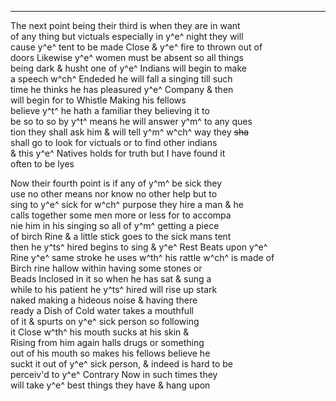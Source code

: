 ---

The next point being their third is when they are in want\
of any thing but victuals especially in y^e^ night they will\
cause y^e^ tent to be made Close & y^e^ fire to thrown out of\
doors Likewise y^e^ women must be absent so all things\
being dark & husht one of y^e^ Indians will begin to make\
a speech w^ch^ Endeded he will fall a singing till such\
time he thinks he has pleasured y^e^ Company & then\
will begin for to Whistle Making his fellows\
believe y^t^ he hath a familiar they believing it to\
be so to so by y^t^ means he will answer y^m^ to any ques\
tion they shall ask him & will tell y^m^ w^ch^ way they ~~sha~~\
shall go to look for victuals or to find other indians\
& this y^e^ Natives holds for truth but I have found it\
often to be lyes

Now their fourth point is if any of y^m^ be sick they\
use no other means nor know no other help but to\
sing to y^e^ sick for w^ch^ purpose they hire a man & he\
calls together some men more or less for to accompa\
nie him in his singing so all of y^m^ getting a piece\
of birch Rine & a little stick goes to the sick mans tent\
then he y^ts^ hired begins to sing & y^e^ Rest Beats upon y^e^\
Rine y^e^ same stroke he uses w^th^ his rattle w^ch^ is made of\
Birch rine hallow within having some stones or\
Beads Inclosed in it so when he has sat & sung a\
while to his patient he y^ts^ hired will rise up stark\
naked making a hideous noise & having there\
ready a Dish of Cold water takes a mouthfull\
of it & spurts on y^e^ sick person so following\
it Close w^th^ his mouth sucks at his skin &\
Rising from him again halls drugs or something\
out of his mouth so makes his fellows believe he\
suckt it out of y^e^ sick person, & indeed is hard to be\
perceiv'd to y^e^ Contrary Now in such times they\
will take y^e^ best things they have & hang upon

